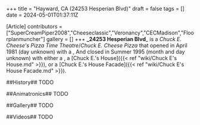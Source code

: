 +++
title = "Hayward, CA (24253 Hesperian Blvd)"
draft = false
tags = []
date = 2024-05-01T01:37:11Z

[Article]
contributors = ["SuperCreamPiper2008","Cheeseclassic","Veronancy","CECMadison","Floorplanmuncher"]
gallery = []
+++
**_24253 Hesperian Blvd**_ is a _Chuck E. Cheese's Pizza Time Theatre_/_Chuck E. Cheese Pizza_ that opened in April 1981 (day unknown) with a , And closed in Summer 1995 (month and day unknown) with either a , a [Chuck E.'s House]({{< ref "wiki/Chuck E's House.md" >}}), or a [Chuck E.'s House Facade]({{< ref "wiki/Chuck E's House Facade.md" >}}).

##History##
TODO


##Animatronics##
TODO




##Gallery##
TODO

##Videos##
TODO